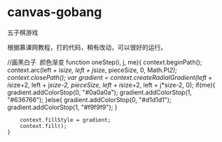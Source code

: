 # canvas-gobang
五子棋游戏

根据慕课网教程，打的代码，稍有改动，可以很好的运行。

//画黑白子  颜色渐变
	function oneStep(i, j, me){
		context.beginPath();
		context.arc(left + i*size, left + j*size, pieceSize, 0, Math.PI*2);
		context.closePath();
		var gradient = context.createRadialGradient(left + i*size+2, left + j*size-2, pieceSize, left + i*size+2, left + j*size-2, 0);
		if(me){
			gradient.addColorStop(0, "#0a0a0a");
			gradient.addColorStop(1, "#636766");
		}else{
			gradient.addColorStop(0, "#d1d1d1");
			gradient.addColorStop(1, "#f9f9f9");
		}
		
		context.fillStyle = gradient;
		context.fill();
	}
